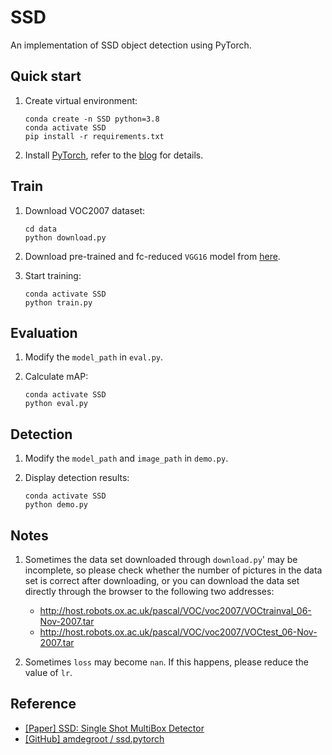 # SSD
An implementation of SSD object detection using PyTorch.

## Quick start
1. Create virtual environment:

    ```shell
    conda create -n SSD python=3.8
    conda activate SSD
    pip install -r requirements.txt
    ```

2. Install [PyTorch](https://pytorch.org/), refer to the [blog](https://blog.csdn.net/qq_23013309/article/details/103965619) for details.


## Train
1. Download VOC2007 dataset:

    ```shell
    cd data
    python download.py
    ```

2. Download pre-trained and fc-reduced `VGG16` model from [here](https://github.com/zhiyiYo/SSD/releases/download/v1.0.0/vgg16_reducedfc.pth).

3. Start training:

    ```shell
    conda activate SSD
    python train.py
    ```

## Evaluation
1. Modify the `model_path` in `eval.py`.
2. Calculate mAP:

    ```shell
    conda activate SSD
    python eval.py
    ```


## Detection
1. Modify the `model_path` and `image_path` in `demo.py`.

2. Display detection results:

    ```shell
    conda activate SSD
    python demo.py
    ```


## Notes
1. Sometimes the data set downloaded through `download.py`' may be incomplete, so please check whether the number of pictures in the data set is correct after downloading, or you can download the data set directly through the browser to the following two addresses:
   * http://host.robots.ox.ac.uk/pascal/VOC/voc2007/VOCtrainval_06-Nov-2007.tar
   * http://host.robots.ox.ac.uk/pascal/VOC/voc2007/VOCtest_06-Nov-2007.tar

2. Sometimes `loss` may become `nan`. If this happens, please reduce the value of `lr`.


## Reference
* [[Paper] SSD: Single Shot MultiBox Detector](https://arxiv.org/abs/1512.02325)
* [[GitHub] amdegroot / ssd.pytorch](https://github.com/amdegroot/ssd.pytorch)
